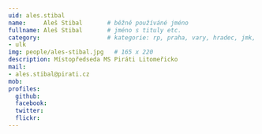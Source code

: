 ```yaml
---
uid: ales.stibal
name:     Aleš Stibal	  	# běžně používáné jméno
fullname: Aleš Stibal	  	# jméno s tituly etc.
category:                 	# kategorie: rp, praha, vary, hradec, jmk, senat
- ulk
img: people/ales-stibal.jpg   # 165 x 220
description: Místopředseda MS Piráti Litomeřicko
mail:
- ales.stibal@pirati.cz
mob:
profiles:
  github:
  facebook:
  twitter: 
  flickr:
---
```


